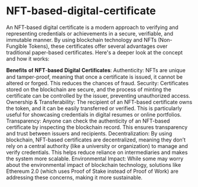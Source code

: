 # NFT-based-digital-certificate
An NFT-based digital certificate is a modern approach to verifying and representing credentials or achievements in a secure, verifiable, and immutable manner. By using blockchain technology and NFTs (Non-Fungible Tokens), these certificates offer several advantages over traditional paper-based certificates. Here's a deeper look at the concept and how it works:

𝐁𝐞𝐧𝐞𝐟𝐢𝐭𝐬 𝐨𝐟 𝐍𝐅𝐓-𝐛𝐚𝐬𝐞𝐝 𝐃𝐢𝐠𝐢𝐭𝐚𝐥 𝐂𝐞𝐫𝐭𝐢𝐟𝐢𝐜𝐚𝐭𝐞𝐬:
Authenticity: NFTs are unique and tamper-proof, meaning that once a certificate is issued, it cannot be altered or forged. This reduces the chances of fraud.
Security: Certificates stored on the blockchain are secure, and the process of minting the certificate can be controlled by the issuer, preventing unauthorized access.
Ownership & Transferability: The recipient of an NFT-based certificate owns the token, and it can be easily transferred or verified. This is particularly useful for showcasing credentials in digital resumes or online portfolios.
Transparency: Anyone can check the authenticity of an NFT-based certificate by inspecting the blockchain record. This ensures transparency and trust between issuers and recipients.
Decentralization: By using blockchain, NFT-based certificates are decentralized, meaning they don’t rely on a central authority (like a university or organization) to manage and verify credentials. This helps reduce reliance on intermediaries and makes the system more scalable.
Environmental Impact: While some may worry about the environmental impact of blockchain technology, solutions like Ethereum 2.0 (which uses Proof of Stake instead of Proof of Work) are addressing these concerns, making it more sustainable.
